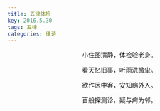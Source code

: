 ```yaml
---
title: 五律体检
key: 2016.5.30
tags: 五律
categories: 律诗
---
```


<p align="center">小住图清静，体检验老身。
</p>
<p align="center">看天忆旧事，听雨洗微尘。
</p>
<p align="center">欲作医中客，安知病外人。
</p>
<p align="center">百般探测诊，疑与疴为邻。
</p>

